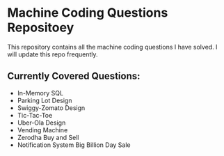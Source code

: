 # Machine Coding Questions Repositoey

This repository contains all the machine coding questions I have solved. I will update this repo frequently.

## Currently Covered Questions:
- In-Memory SQL
- Parking Lot Design
- Swiggy-Zomato Design
- Tic-Tac-Toe
- Uber-Ola Design
- Vending Machine
- Zerodha Buy and Sell
- Notification System Big Billion Day Sale
